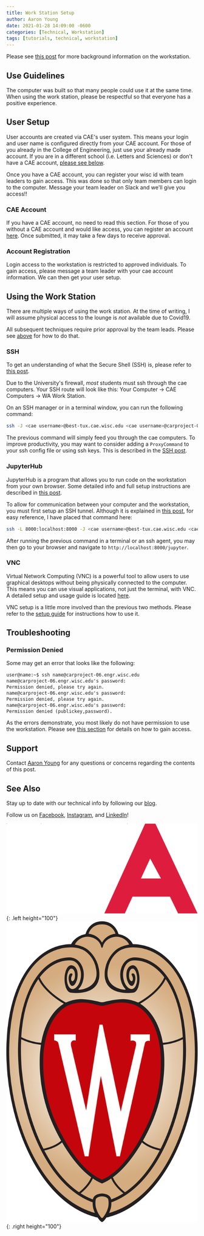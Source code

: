```yaml
---
title: Work Station Setup
author: Aaron Young
date: 2021-01-28 14:09:00 -0600
categories: [Technical, Workstation]
tags: [tutorials, technical, workstation]
---
```


Please see [this post](/posts/work-station-info) for more background information on the workstation.

## Use Guidelines

The computer was built so that many people could use it at the same time. When using the work station, please be respectful so that everyone has a positive experience.

## User Setup

User accounts are created via CAE's user system. This means your login and user name is configured directly from your CAE account. For those of you already in the College of Engineering, just use your already made account. If you are in a different school (i.e. Letters and Sciences) or don't have a CAE account, [please see below](#cae-account).

Once you have a CAE account, you can register your wisc id with team leaders to gain access. This was done so that only team members can login to the computer. Message your team leader on Slack and we'll give you access!!

### CAE Account

If you have a CAE account, no need to read this section. For those of you without a CAE account and would like access, you can register an account [here](https://newuser.my.cae.wisc.edu/account). Once submitted, it may take a few days to receive approval.

### Account Registration

Login access to the workstation is restricted to approved individuals. To gain access, please message a team leader with your cae account information. We can then get your user setup.

## Using the Work Station

There are multiple ways of using the work station. At the time of writing, I will assume physical access to the lounge is _not_ available due to Covid19.

All subsequent techniques require prior approval by the team leads. Please see [above](#account-registration) for how to do that.

### SSH

To get an understanding of what the Secure Shell (SSH) is, please refer to [this post](/posts/ssh).

Due to the University's firewall, _most_ students must ssh through the cae computers. Your SSH route will look like this: Your Computer -> CAE Computers -> WA Work Station.

On an SSH manager or in a terminal window, you can run the following command:
```bash
ssh -J <cae username>@best-tux.cae.wisc.edu <cae username>@carproject-06.engr.wisc.edu
```

The previous command will simply feed you through the cae computers. To improve productivity, you may want to consider adding a `ProxyCommand` to your ssh config file or using ssh keys. This is described in the [SSH post](/posts/ssh).

### JupyterHub

JupyterHub is a program that allows you to run code on the workstation from your own browser. Some detailed info and full setup instructions are described in [this post](/posts/jupyter-hub).

To allow for communication between your computer and the workstation, you must first setup an SSH tunnel. Although it is explained in [this post](/posts/jupyter-hub), for easy reference, I have placed that command here:
```bash
ssh -L 8000:localhost:8000 -J <cae username>@best-tux.cae.wisc.edu <cae username>@carproject-06.engr.wisc.edu
```

After running the previous command in a terminal or an ssh agent, you may then go to your browser and navigate to `http://localhost:8000/jupyter`.

### VNC

Virtual Network Computing (VNC) is a powerful tool to allow users to use graphical desktops without being physically connected to the computer. This means you can use visual applications, not just the terminal, with VNC. A detailed setup and usage guide is located [here](/posts/vnc).

VNC setup is a little more involved than the previous two methods. Please refer to the [setup guide](/posts/vnc) for instructions how to use it.

## Troubleshooting

### Permission Denied

Some may get an error that looks like the following:
```console
user@name:~$ ssh name@carproject-06.engr.wisc.edu
name@carproject-06.engr.wisc.edu's password:
Permission denied, please try again.
name@carproject-06.engr.wisc.edu's password:
Permission denied, please try again.
name@carproject-06.engr.wisc.edu's password:
Permission denied (publickey,password).
```

As the errors demonstrate, you most likely do not have permission to use the workstation. Please see [this section](/posts/work-station-setup#account-registration) for details on how to gain access.

## Support

Contact [Aaron Young](mailto:aryoung5@wisc.edu) for any questions or concerns regarding the contents of this post.

## See Also

Stay up to date with our technical info by following our [blog](https://wa.wisc.edu/blog).

Follow us on [Facebook](https://www.facebook.com/wisconsinautonomous/), [Instagram](https://www.instagram.com/wisconsinautonomous/), and [LinkedIn](https://www.linkedin.com/company/wisconsin-autonomous/about/)!

![WA Logo](/assets/img/logos/wa-white.png){: .left height="100"}
![Wisconsin Crest](/assets/img/logos/uw-crest.png){: .right height="100"}